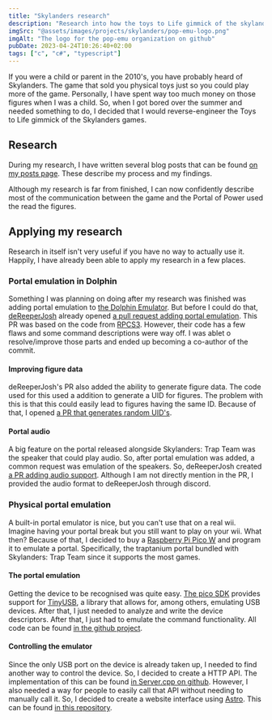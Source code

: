 ```yaml
---
title: "Skylanders research"
description: "Research into how the toys to Life gimmick of the skylanders games works"
imgSrc: "@assets/images/projects/skylanders/pop-emu-logo.png"
imgAlt: "The logo for the pop-emu organization on github"
pubDate: 2023-04-24T10:26:40+02:00
tags: ["c", "c#", "typescript"]
---
```

If you were a child or parent in the 2010's, you have probably heard of Skylanders. The game that sold you physical toys just so you could play more of the game. Personally, I have spent way too much money on those figures when I was a child. So, when I got bored over the summer and needed something to do, I decided that I would reverse-engineer the Toys to Life gimmick of the Skylanders games.

## Research
During my research, I have written several blog posts that can be found [on my posts page](http://marijnkneppers.dev/posts/). These describe my process and my findings.

Although my research is far from finished, I can now confidently describe most of the communication between the game and the Portal of Power used the read the figures.

## Applying my research
Research in itself isn't very useful if you have no way to actually use it. Happily, I have already been able to apply my research in a few places.

### Portal emulation in Dolphin
Something I was planning on doing after my research was finished was adding portal emulation to [the Dolphin Emulator](dolphin-emu.org). But before I could do that, [deReeperJosh](https://github.com/deReeperJosh/) already opened [a pull request adding portal emulation](https://github.com/dolphin-emu/dolphin/pull/11331/). This PR was based on the code from [RPCS3](https://rpcs3.net/). However, their code has a few flaws and some command descriptions were way off. I was ablet o resolve/improve those parts and ended up becoming a co-author of the commit.

#### Improving figure data
deReeperJosh's PR also added the ability to generate figure data. The code used for this used a addition to generate a UID for figures. The problem with this is that this could easily lead to figures having the same ID. Because of that, I opened [a PR that generates random UID's](https://github.com/dolphin-emu/dolphin/pull/11492/).

#### Portal audio
A big feature on the portal released alongside Skylanders: Trap Team was the speaker that could play audio. So, after portal emulation was added, a common request was emulation of the speakers. So, deReeperJosh created [a PR adding audio support](https://github.com/dolphin-emu/dolphin/pull/11644/). Although I am not directly mention in the PR, I provided the audio format to deReeperJosh through discord.

### Physical portal emulation
A built-in portal emulator is nice, but you can't use that on a real wii. Imagine having your portal break but you still want to play on your wii. What then? Because of that, I decided to buy a [Raspberry Pi Pico W](https://www.raspberrypi.com/products/raspberry-pi-pico/) and program it to emulate a portal. Specifically, the traptanium portal bundled with Skylanders: Trap Team since it supports the most games.

#### The portal emulation
Getting the device to be recognised was quite easy. [The pico SDK](https://github.com/raspberrypi/pico-sdk/) provides support for [TinyUSB](https://www.tinyusb.org/), a library that allows for, among others, emulating USB devices. After that, I just needed to analyze and write the device descriptors. After that, I just had to emulate the command functionality. All code can be found [in the github project](https://github.com/pop-emu/PicoWPortal/).

#### Controlling the emulator
Since the only USB port on the device is already taken up, I needed to find another way to control the device. So, I decided to create a HTTP API. The implementation of this can be found [in Server.cpp on github](https://github.com/pop-emu/PicoWPortal/blob/master/src/Server.cpp). However, I also needed a way for people to easily call that API without needing to manually call it. So, I decided to create a website interface using [Astro](https://astro.build/). This can be found [in this repository](https://github.com/pop-emu/portal-interface/).
